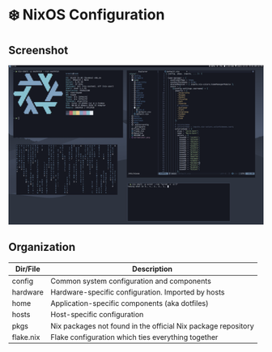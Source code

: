 # ❄️ NixOS Configuration

## Screenshot

![Screenshot](screenshot.png)

## Organization

| Dir/File  | Description                                                   |
| --------- | ------------------------------------------------------------- |
| config    | Common system configuration and components                    |
| hardware  | Hardware-specific configuration. Imported by hosts            |
| home      | Application-specific components (aka dotfiles)                |
| hosts     | Host-specific configuration                                   |
| pkgs      | Nix packages not found in the official Nix package repository |
| flake.nix | Flake configuration which ties everything together            |
